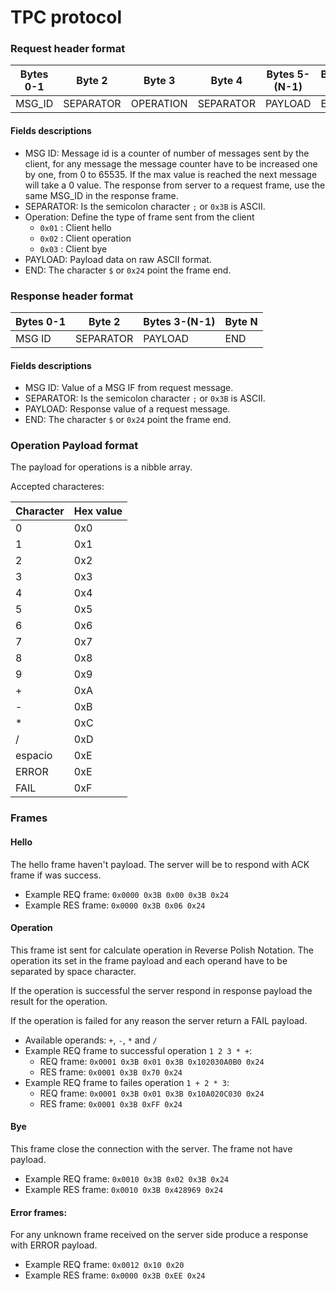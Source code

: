 # TPC protocol
### Request header format
| Bytes 0-1 | Byte 2    | Byte 3    | Byte 4    | Bytes 5-(N-1) | Byte N |
|-----------|-----------|-----------|-----------|---------------|--------|
| MSG_ID    | SEPARATOR | OPERATION | SEPARATOR | PAYLOAD       | END    |

#### Fields descriptions
- MSG ID: Message id is a counter of number of messages sent by the client,
  for any message the message counter have to be increased one by one, from 0 to 65535.
  If the max value is reached the next message will take a 0 value.
  The response from server to a request frame, use the same MSG_ID in the response frame.
- SEPARATOR: Is the semicolon character `;` or `0x3B` is ASCII.
- Operation: Define the type of frame sent from the client
    - `0x01` : Client hello
    - `0x02` : Client operation
    - `0x03` : Client bye
- PAYLOAD: Payload data on raw ASCII format.
- END: The character `$` or `0x24` point the frame end.

### Response header format
| Bytes 0-1 | Byte 2    | Bytes 3-(N-1) | Byte N |
|-----------|-----------|---------------|--------|
| MSG ID    | SEPARATOR | PAYLOAD       | END    |

#### Fields descriptions
- MSG ID: Value of a MSG IF from request message.
- SEPARATOR: Is the semicolon character `;` or `0x3B` is ASCII.
- PAYLOAD: Response value of a request message.
- END: The character `$` or `0x24` point the frame end.

### Operation Payload format
The payload for operations is a nibble array.

Accepted characteres:

| Character | Hex value |
|-----------|-----------|
| 0         | 0x0       |
| 1         | 0x1       |
| 2         | 0x2       |
| 3         | 0x3       |
| 4         | 0x4       |
| 5         | 0x5       |
| 6         | 0x6       |
| 7         | 0x7       |
| 8         | 0x8       |
| 9         | 0x9       |
| +         | 0xA       |
| -         | 0xB       |
| *         | 0xC       |
| /         | 0xD       |
| espacio   | 0xE       |
| ERROR     | 0xE       |
| FAIL      | 0xF       |

### Frames
#### Hello
The hello frame haven't payload. The server will be to respond with ACK frame if was success.

- Example REQ frame: `0x0000 0x3B 0x00 0x3B 0x24`
- Example RES frame: `0x0000 0x3B 0x06 0x24`

#### Operation
This frame ist sent for calculate operation in Reverse Polish Notation.
The operation its set in the frame payload and each operand have to be separated by space character.

If the operation is successful the server respond in response payload the result for the operation.

If the operation is failed for any reason the server return a FAIL payload.

- Available operands: `+`, `-`, `*` and `/`
- Example REQ frame to successful operation `1 2 3 * +`:
    - REQ frame: `0x0001 0x3B 0x01 0x3B 0x102030A0B0 0x24`
    - RES frame: `0x0001 0x3B 0x70 0x24`
- Example REQ frame to failes operation `1 + 2 * 3`:
    - REQ frame: `0x0001 0x3B 0x01 0x3B 0x10A020C030 0x24`
    - RES frame: `0x0001 0x3B 0xFF 0x24`

#### Bye
This frame close the connection with the server. The frame not have payload.

- Example REQ frame: `0x0010 0x3B 0x02 0x3B 0x24`
- Example RES frame: `0x0010 0x3B 0x428969 0x24`

#### Error frames:
For any unknown frame received on the server side produce a response with ERROR payload.

- Example REQ frame: `0x0012 0x10 0x20`
- Example RES frame: `0x0000 0x3B 0xEE 0x24`

